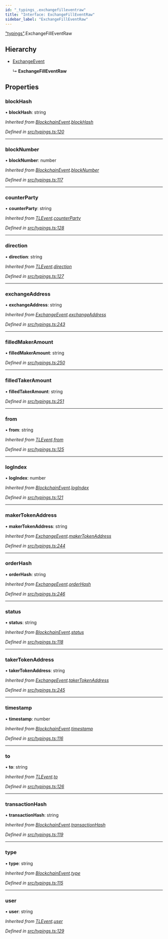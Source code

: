 ```yaml
---
id: "_typings_.exchangefilleventraw"
title: "Interface: ExchangeFillEventRaw"
sidebar_label: "ExchangeFillEventRaw"
---
```


["typings"](../modules/_typings_.md).ExchangeFillEventRaw

## Hierarchy

* [ExchangeEvent](_typings_.exchangeevent.md)

  ↳ **ExchangeFillEventRaw**

## Properties

### blockHash

•  **blockHash**: string

*Inherited from [BlockchainEvent](_typings_.blockchainevent.md).[blockHash](_typings_.blockchainevent.md#blockhash)*

*Defined in [src/typings.ts:120](https://github.com/trustlines-protocol/clientlib/blob/a897659/src/typings.ts#L120)*

___

### blockNumber

•  **blockNumber**: number

*Inherited from [BlockchainEvent](_typings_.blockchainevent.md).[blockNumber](_typings_.blockchainevent.md#blocknumber)*

*Defined in [src/typings.ts:117](https://github.com/trustlines-protocol/clientlib/blob/a897659/src/typings.ts#L117)*

___

### counterParty

•  **counterParty**: string

*Inherited from [TLEvent](_typings_.tlevent.md).[counterParty](_typings_.tlevent.md#counterparty)*

*Defined in [src/typings.ts:128](https://github.com/trustlines-protocol/clientlib/blob/a897659/src/typings.ts#L128)*

___

### direction

•  **direction**: string

*Inherited from [TLEvent](_typings_.tlevent.md).[direction](_typings_.tlevent.md#direction)*

*Defined in [src/typings.ts:127](https://github.com/trustlines-protocol/clientlib/blob/a897659/src/typings.ts#L127)*

___

### exchangeAddress

•  **exchangeAddress**: string

*Inherited from [ExchangeEvent](_typings_.exchangeevent.md).[exchangeAddress](_typings_.exchangeevent.md#exchangeaddress)*

*Defined in [src/typings.ts:243](https://github.com/trustlines-protocol/clientlib/blob/a897659/src/typings.ts#L243)*

___

### filledMakerAmount

•  **filledMakerAmount**: string

*Defined in [src/typings.ts:250](https://github.com/trustlines-protocol/clientlib/blob/a897659/src/typings.ts#L250)*

___

### filledTakerAmount

•  **filledTakerAmount**: string

*Defined in [src/typings.ts:251](https://github.com/trustlines-protocol/clientlib/blob/a897659/src/typings.ts#L251)*

___

### from

•  **from**: string

*Inherited from [TLEvent](_typings_.tlevent.md).[from](_typings_.tlevent.md#from)*

*Defined in [src/typings.ts:125](https://github.com/trustlines-protocol/clientlib/blob/a897659/src/typings.ts#L125)*

___

### logIndex

•  **logIndex**: number

*Inherited from [BlockchainEvent](_typings_.blockchainevent.md).[logIndex](_typings_.blockchainevent.md#logindex)*

*Defined in [src/typings.ts:121](https://github.com/trustlines-protocol/clientlib/blob/a897659/src/typings.ts#L121)*

___

### makerTokenAddress

•  **makerTokenAddress**: string

*Inherited from [ExchangeEvent](_typings_.exchangeevent.md).[makerTokenAddress](_typings_.exchangeevent.md#makertokenaddress)*

*Defined in [src/typings.ts:244](https://github.com/trustlines-protocol/clientlib/blob/a897659/src/typings.ts#L244)*

___

### orderHash

•  **orderHash**: string

*Inherited from [ExchangeEvent](_typings_.exchangeevent.md).[orderHash](_typings_.exchangeevent.md#orderhash)*

*Defined in [src/typings.ts:246](https://github.com/trustlines-protocol/clientlib/blob/a897659/src/typings.ts#L246)*

___

### status

•  **status**: string

*Inherited from [BlockchainEvent](_typings_.blockchainevent.md).[status](_typings_.blockchainevent.md#status)*

*Defined in [src/typings.ts:118](https://github.com/trustlines-protocol/clientlib/blob/a897659/src/typings.ts#L118)*

___

### takerTokenAddress

•  **takerTokenAddress**: string

*Inherited from [ExchangeEvent](_typings_.exchangeevent.md).[takerTokenAddress](_typings_.exchangeevent.md#takertokenaddress)*

*Defined in [src/typings.ts:245](https://github.com/trustlines-protocol/clientlib/blob/a897659/src/typings.ts#L245)*

___

### timestamp

•  **timestamp**: number

*Inherited from [BlockchainEvent](_typings_.blockchainevent.md).[timestamp](_typings_.blockchainevent.md#timestamp)*

*Defined in [src/typings.ts:116](https://github.com/trustlines-protocol/clientlib/blob/a897659/src/typings.ts#L116)*

___

### to

•  **to**: string

*Inherited from [TLEvent](_typings_.tlevent.md).[to](_typings_.tlevent.md#to)*

*Defined in [src/typings.ts:126](https://github.com/trustlines-protocol/clientlib/blob/a897659/src/typings.ts#L126)*

___

### transactionHash

•  **transactionHash**: string

*Inherited from [BlockchainEvent](_typings_.blockchainevent.md).[transactionHash](_typings_.blockchainevent.md#transactionhash)*

*Defined in [src/typings.ts:119](https://github.com/trustlines-protocol/clientlib/blob/a897659/src/typings.ts#L119)*

___

### type

•  **type**: string

*Inherited from [BlockchainEvent](_typings_.blockchainevent.md).[type](_typings_.blockchainevent.md#type)*

*Defined in [src/typings.ts:115](https://github.com/trustlines-protocol/clientlib/blob/a897659/src/typings.ts#L115)*

___

### user

•  **user**: string

*Inherited from [TLEvent](_typings_.tlevent.md).[user](_typings_.tlevent.md#user)*

*Defined in [src/typings.ts:129](https://github.com/trustlines-protocol/clientlib/blob/a897659/src/typings.ts#L129)*
